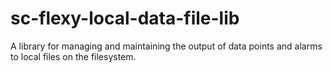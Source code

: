 # sc-flexy-local-data-file-lib
A library for managing and maintaining the output of data points and alarms to local files on the filesystem.

